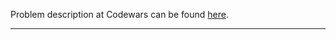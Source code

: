 Problem description at Codewars can be found
[here](https://www.codewars.com/kata/59811fd8a070625d4c000013/train/python).

-------------


